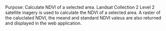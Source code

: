 Purpose: Calculate NDVI of a selected area. Landsat Collection 2 Level 2 satellite inagery is used to calculate the NDVI of a selected area. A raster of the caluclated NDVI, the meand and standard NDVI valeus are also returned and displayed in the web application.
